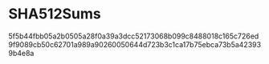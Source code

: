 # SHA512Sums

5f5b44fbb05a2b0505a28f0a39a3dcc52173068b099c8488018c165c726ed9f9089cb50c62701a989a90260050644d723b3c1ca17b75ebca73b5a423939b4e8a
